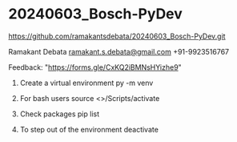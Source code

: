 # 20240603_Bosch-PyDev
https://github.com/ramakantsdebata/20240603_Bosch-PyDev.git



Ramakant Debata
ramakant.s.debata@gmail.com
+91-9923516767

Feedback: "https://forms.gle/CxKQ2iBMNsHYizhe9"

1. Create a virtual environment
        py -m venv <name>

2. For bash users
        source <>/Scripts/activate

3. Check packages 
        pip list

4. To step out of the environment
        deactivate

